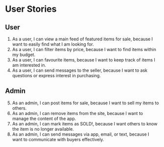 # User Stories

## User

1. As a user, I can view a main feed of featured items for sale, because I want to easily find what I am looking for.
2. As a user, I can filter items by price, because I want to find items within my budget.
3. As a user, I can favourite items, because I want to keep track of items I am interested in.
4. As a user, I can send messages to the seller, because I want to ask questions or express interest in purchasing.

## Admin

5. As an admin, I can post items for sale, because I want to sell my items to others.
6. As an admin, I can remove items from the site, because I want to manage the content of the app.
7. As an admin, I can mark items as SOLD!, because I want others to know the item is no longer available.
8. As an admin, I can send messages via app, email, or text, because I want to communicate with buyers effectively.

